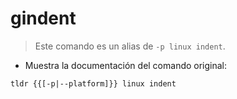 # gindent

> Este comando es un alias de `-p linux indent`.

- Muestra la documentación del comando original:

`tldr {{[-p|--platform]}} linux indent`
